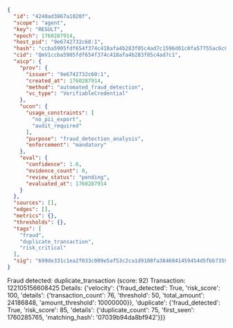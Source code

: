 ```json
{
  "id": "4240ad3867a1020f",
  "scope": "agent",
  "key": "RESULT",
  "epoch": 1760287914,
  "host_pid": "9e6742732c60:1",
  "hash": "ccba5905fdf654f374c418afa4b283f05c4ad7c1596d01c0fa57755ac6c8d0f1",
  "cid": "QmV1ccba5905fdf654f374c418afa4b283f05c4ad7c1",
  "aicp": {
    "prov": {
      "issuer": "9e6742732c60:1",
      "created_at": 1760287914,
      "method": "automated_fraud_detection",
      "vc_type": "VerifiableCredential"
    },
    "ucon": {
      "usage_constraints": [
        "no_pii_export",
        "audit_required"
      ],
      "purpose": "fraud_detection_analysis",
      "enforcement": "mandatory"
    },
    "eval": {
      "confidence": 1.0,
      "evidence_count": 0,
      "review_status": "pending",
      "evaluated_at": 1760287914
    }
  },
  "sources": [],
  "edges": [],
  "metrics": {},
  "thresholds": {},
  "tags": [
    "fraud",
    "duplicate_transaction",
    "risk_critical"
  ],
  "sig": "699de331c1ea2f033c009e5af53c2ca1d9108fa3846041459454d5fbb7359bae"
}
```

Fraud detected: duplicate_transaction (score: 92)
Transaction: 122105156608425
Details: {'velocity': {'fraud_detected': True, 'risk_score': 100, 'details': {'transaction_count': 76, 'threshold': 50, 'total_amount': 24186848, 'amount_threshold': 10000000}}, 'duplicate': {'fraud_detected': True, 'risk_score': 85, 'details': {'duplicate_count': 75, 'first_seen': 1760285765, 'matching_hash': '07039b94da8bf942'}}}